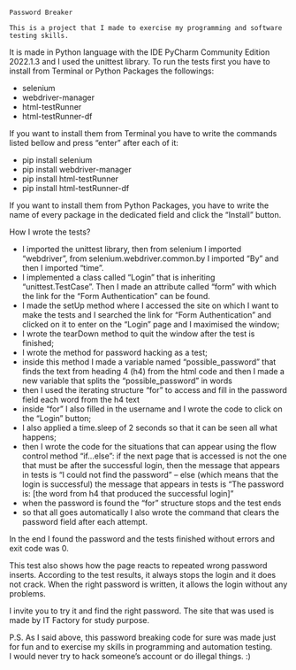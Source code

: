                                                                    Password Breaker

	This is a project that I made to exercise my programming and software testing skills. 
  It is made in Python language with the IDE PyCharm Community Edition 2022.1.3 and I used the unittest library. 
  To run the tests first you have to install from Terminal or Python Packages the followings:
-	selenium
-	webdriver-manager
-	html-testRunner
-	html-testRunner-df

  If you want to install them from Terminal you have to write the commands listed bellow and press “enter” after each of it:
-	pip install selenium
-	pip install webdriver-manager
-	pip install html-testRunner
-	pip install html-testRunner-df

  If you want to install them from Python Packages, you have to write the name of every package in the dedicated field and click the “Install” button.
  
  How I wrote the tests? 
-	I imported the unittest library, then from selenium I imported “webdriver”, from selenium.webdriver.common.by I imported “By” and then I imported “time”. 
-	I implemented a class called “Login” that is inheriting “unittest.TestCase”. Then I made an attribute called “form” with which the link for the “Form Authentication” can be found.
-	I made the setUp method where I accessed the site on which I want to make the tests and I searched the link for “Form Authentication” and clicked on it to enter on the “Login” page and I maximised the window;
-	I wrote the tearDown method to quit the window after the test is finished;
-	I wrote the method for password hacking as a test;
-	inside this method I made a variable named “possible_password” that finds the text from heading 4 (h4) from the html code and then I made a new variable that splits the “possible_password” in words
-	then I used the iterating structure “for” to access and fill in the password field each word from the h4 text
-	inside “for” I also filled in the username and I wrote the code to click on the “Login” button;
-	I also applied a time.sleep of 2 seconds so that it can be seen all what happens;
-	then I wrote the code for the situations that can appear using the flow control method “if...else”: if the next page that is accessed is not the one that must be after the successful login, then the message that appears in tests is “I could not find the password” – else (which means that the login is successful) the message that appears in tests is “The password is: [the word from h4 that produced the successful login]”
-	when the password is found the “for” structure stops and the test ends
-	so that all goes automatically I also wrote the command that clears the password field after each attempt.

  In the end I found the password and the tests finished without errors and exit code was 0.

  This test also shows how the page reacts to repeated wrong password inserts. According to the test results, it always stops the login and it does not crack. When the right password is written, it allows the login without any problems.

  I invite you to try it and find the right password. 
  The site that was used is made by IT Factory for study purpose. 

P.S. As I said above, this password breaking code for sure was made just for fun and to exercise my skills in programming and automation testing.  
     I would never try to hack someone’s account or do illegal things. :) 

